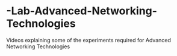 # -Lab-Advanced-Networking-Technologies
Videos explaining some of the experiments required for Advanced Networking Technologies
